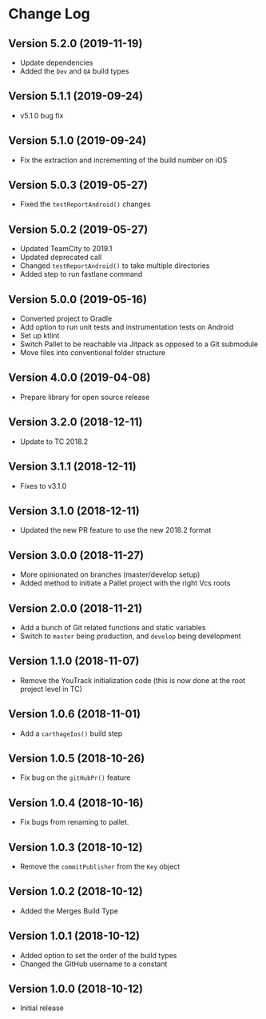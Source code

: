 # Change Log

## Version 5.2.0 (2019-11-19)

-   Update dependencies
-   Added the `Dev` and `QA` build types

## Version 5.1.1 (2019-09-24)

-   v5.1.0 bug fix

## Version 5.1.0 (2019-09-24)

-   Fix the extraction and incrementing of the build number on iOS

## Version 5.0.3 (2019-05-27)

-   Fixed the `testReportAndroid()` changes

## Version 5.0.2 (2019-05-27)

-   Updated TeamCity to 2019.1
-   Updated deprecated call
-   Changed `testReportAndroid()` to take multiple directories
-   Added step to run fastlane command

## Version 5.0.0 (2019-05-16)

-   Converted project to Gradle
-   Add option to run unit tests and instrumentation tests on Android
-   Set up ktlint
-   Switch Pallet to be reachable via Jitpack as opposed to a Git submodule
-   Move files into conventional folder structure

## Version 4.0.0 (2019-04-08)

-   Prepare library for open source release

## Version 3.2.0 (2018-12-11)

-   Update to TC 2018.2

## Version 3.1.1 (2018-12-11)

-   Fixes to v3.1.0

## Version 3.1.0 (2018-12-11)

-   Updated the new PR feature to use the new 2018.2 format

## Version 3.0.0 (2018-11-27)

-   More opinionated on branches (master/develop setup)
-   Added method to initiate a Pallet project with the right Vcs roots

## Version 2.0.0 (2018-11-21)

-   Add a bunch of Git related functions and static variables
-   Switch to `master` being production, and `develop` being development

## Version 1.1.0 (2018-11-07)

-   Remove the YouTrack initialization code (this is now done at the root project level in TC)

## Version 1.0.6 (2018-11-01)

-   Add a `carthageIos()` build step

## Version 1.0.5 (2018-10-26)

-   Fix bug on the `gitHubPr()` feature

## Version 1.0.4 (2018-10-16)

-   Fix bugs from renaming to pallet.

## Version 1.0.3 (2018-10-12)

-   Remove the `commitPublisher` from the `Key` object

## Version 1.0.2 (2018-10-12)

-   Added the Merges Build Type

## Version 1.0.1 (2018-10-12)

-   Added option to set the order of the build types
-   Changed the GitHub username to a constant

## Version 1.0.0 (2018-10-12)

-   Initial release
